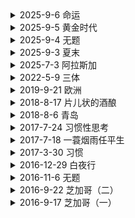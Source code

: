 <details>
  <summary>2025-9-6 命运 </summary><br>
    
<blockquote>
我后来才理解，奶奶没喊疼，不是因为坚强，更像是接受--接受这人生本应如此。<b>因此，我后来也学会了，很多疼痛啊，接受了好像就不痛了</b>，甚至琢磨得细一点，疼到最厉害的时候，心里会莫名地平静，像整个人悬浮在海里那样的平静。
</blockquote><br>

在阿姆斯特丹的街上正吃着炒粉，读到这句很有份量的话。像书里说的那样，很多疼痛，接受了好像就不痛了，当然，接受痛苦不等同于压抑情感，还是需要花时间去感受痛苦给你带来的体验，理清楚感官上（或脑海中）的痛苦和客观现实之间的不同。之前的焦虑，本质上还是没有把自己的问题看得更彻底。接受了自己的不完美和平庸，内心才会更加平静。<br><br>

我处理情感的方式，其实注定会伴随痛苦。每次都那么地一厢情愿，就像hit一个bong时，不顾成分，大吸一口，当下真的的爽，但后劲可能也是真的大，大到把你的脊椎冻结，摁你在地上无法动弹，直到最后的烟雾慢慢散去，知觉才缓缓回流至身体的角落。你去时是啥样，回来的时候仍然还是啥样，只不过经历了一次次过山车式的体验，徒增疲惫。<br><br>

</details>
    


<details>
  <summary>2025-9-5 黄金时代 </summary><br>
今天去机场的路上，重读了黄金时代，王小波的文字跟印象中一样，让人读起来很舒服。 <br><br>

<blockquote>
那一天我二十一岁，在我一生的黄金年代，我有好多奢望。我想爱，想吃，还想在一瞬间变成天上半明半暗的云。
</blockquote><br>

现在的我，已然不再二十一，但却依旧还在我的黄金年代。一生是那么地短暂，我也有好多奢望，也想爱。也想在一瞬间变成海里自由自在的一条鱼。前几天我跟你说，今晚是我最近一段时间以来最开心的时刻，虽然这开心来得就像龙卷风，激烈而短暂，但这让我明白，我一直以来所追求的快乐，是真实存在的，跟喜欢的人一起的感觉，让我感到真实地活着。另一方面，这种快乐又是有毒的，就像可卡因一样，带给失去这种快乐的我应有的的戒断反应。明明只是chemical在作祟，激素的释放，大脑皮层的刺激，身体的反应却如此真切。<br><br>

<blockquote> 
我没有为你伤春悲秋不配有憾事 <br>
你没有共我踏过万里 不够剧情延续故事 <br>
春秋只转载要事 如果爱你欠意义 着眼泪无从安置 <br>
— 《春秋》 张敬轩
</blockquote><br>

就像Parthenope女主被问到，“so what are you thinking？”，我也在不断问你，你在想什么，女主选择沉默，你说你在发呆。如果在另一个世界，你用陈清扬的方式，给我一个耳光，我落荒而逃，你却把我叫住，像考拉一样抱住我，这该多好。像王二一样的黄金年代，遇上一个敢于爱他的陈清扬，既然不能证明她不是破鞋，就乐于成为真正的破鞋，能和自己喜欢的人在一起，破不破鞋又有什么关系呢。<br><br>

<blockquote>
陈清扬后来说，她始终没搞明白我那个伟大友谊是真的呢，还是临时编出来骗她。但是她又说，那些话就像咒语一样让她着迷，哪怕为此丧失一切，也不懊悔
</blockquote><br>

那天早上你跟我说，你昨晚像考拉一样抱着我，我笑了。你曾经在凌晨在被子里嘀咕道，要是他也能像我一样好看就好了，我当时并没有相信你说的是真的，也许只是逢场作戏。后来我信了。夏天的南方很热，你想牵我的手，我说你手太热了，你就开始生闷气，被爱的人总是那么地有恃无恐。被喜欢的感觉，是那么的廉价，可能是因为人类无法真正共情他人，被爱对一个人来说并不能带来化学上的反应，失去了多巴胺，也就仿佛失去了意义。<br><br>

你的朋友跟我说，你对我的态度跟对前任很不一样，你是真的喜欢我。你的朋友说，你这样做好像对前任有一点不公平，我心想，去你妈的，爱一个人不需要道歉。 曾几何时，我也希望你能一直像考拉一样抱着我，一直那样喜欢我，但你没有这样做。<br><br>

<blockquote>
这时的草房在风里摇晃，好多阳光从房顶上漏下来，星星点点落在她身上，我伸手去触她的乳头，直到她脸上泛起红晕，乳房坚挺。忽然她从迷梦里醒来，羞得满脸通红。于是他紧紧地抱住我。
</blockquote><br>

清晨的阳光洒进了房间，我说你还是换个眼镜吧。你嘀咕说，那玩意有那么大作用吗，我笑着说我也不知道。你说，你对我比对你前任好太多，你也不知道为什么，可能这就是生理性喜欢吧。那天晚上，我一整晚都抱着你，手竟然没有感觉到麻。<br><br>

你说你对我是生理性喜欢，我说我也是的。提分手的原因，是因为你让我感觉到你对我产生了生理上的厌恶。我清楚我对你不够好，让你渐渐失去了对我一开始的感觉。我知道这种感觉对你来说很重要。<br><br>

<blockquote>
陈清扬说，她到山里找我时，爬过光秃秃的山岗，风从衣服下面吹进来，吹过他的性敏感带，那时她感到的性欲，就如风一样捉摸不定，它放散开，就如山野上的风。
</blockquote><br>

我是一个喜欢删东西的人，我删过很多跟你的对话框，删过所有曾经发出的朋友圈，也删过很多人生命中的过客。我一直觉得我喜欢这种从头来过的感觉，让我感到的自由。人的这一生，本来无一物。<br><br>

我是一个念旧的人，二十年前的信件，我一直留在身边。和你的每一张拍立得，现在还会时常拿出来，看看自己曾经爱和被爱的证据。那天在你的身边，仿佛回到了那个十月的操场边上，如果我能像现在这样勇敢，是不是这二十年的黄金时代，会过得更好一些。<br><br>

后记 <br><br>
我把这段话拿给了你看，你说，你自己说的话，你都忘了，没想到我还记得。我说那你以后说话可要小心点。前两天朋友说，见到了以前的的室友，发现很多他们不曾记得的细节，室友仍然能清晰地记得。人这一生，就是一个不断遗忘和被遗忘的过程。我们努力地去成为不被遗忘的那个人，不去遗忘不想遗忘的事。然而那些人和事就像流过手心的沙子，无论你再怎么握紧，最后能抓住的只是那极小的一部分，新的沙子也被挡在了拳头外面，错过了更多。或应该放开手，任沙子从指缝流下，静静欣赏每个流动的瞬间。<br><br>

<blockquote>
等你再过个几十年，你会认识衰老。衰老这个家伙，虽然名字听着很老，但其实很调皮，它会在你记忆里，开始关上一盏盏灯，你会发现自己的脑子一片片开始黑。有时候你可能只是在炒菜，突然想，哎呀，我哪部分很重要的记忆好像被偷偷关掉了。可能你在上厕所，突然察觉，好像有什么被偷了。你慢慢会很紧张，很珍惜，当有一个让你有幸福感的故事出现，你努力告诉自己一定要记住，但是哪一天你会突然想，要记住的是什么事情啊？然后当你生气的时候，抬头看看，衰老那家伙已经在笑嘻嘻地看着你了。--《命运》蔡崇信
</blockquote><br>
    
</details>




<details>
  <summary>2025-9-4 无题 </summary><br>
和她分手半年了，也算是经历了人生的一个低谷。六个月前，我在气头上跟你说，我们分开吧，然后在沙发上睡了两晚，没有和你说话。两晚过后，我气消了，但你却决定了离开。之后的一晚，我摔门离开，你跟出了走廊，远远地看着拿着行李箱的我，没有挽留。<br><br>

接下来的两个月，是一段昏暗的时光。我会在开车的时候莫名地哭得无法停止。在某一个你或许会回家吃饭的晚上，我在给你做五花肉两吃，一个锅在煮着红烧肉，另一个锅在煎着卤肉饭的肉，油汁不断地溅到我的脸上，那时的我绷不住了。我真的很不喜欢做饭。那时的我时常睡到半夜醒来，模糊得意识到一切已经结束，胸口发着闷痛，失眠到清晨。<br><br>

五月的我去了日本散心，奈良的小鹿很可爱。六月的我参加了跑团，跑了将近两百个mile。七月的我去了冰川，在很长时间里第一次有了一点开心的感觉。八月的我开始了dating，见了几个人，感觉很累。九月的我，开始尝试用文字来分担过载的情感。也许至今我仍并没有准备好进入下（或回到上）一段感情，在那之前，我还有一些路需要走。<br><br>

</details>



<details>
  <summary>2025-9-3 夏末 </summary><br>
<blockquote>
我的故事总是在夏天开始的。夏天在我看来是个危险的季节，炎热的天气使人群比其他季节裸露更多，因此很难掩饰欲望。--《动物凶猛》王朔
</blockquote><br>

今晚被crush发了一张好人卡。我好肯定是好，但您倒也早说啊，手都牵了。<br><br>

<blockquote>
那動人時光 不用常回看<br>
最動人時光 未必地老天荒<br>
離別了若想心安 先不要每夜重翻舊案<br>
望著更好的地方 為下段愛戀吸收陽光<br>
--《罗生门》
</blockquote><br>

最近应该会在dating方面暂告一段落，有点累了。虽然但是，dating的确是一面很好的镜子，让我看到了需要改进的方向，也算没白折腾。之前会想，也许我并不需要改变什么，只需要默默等待对的人出现，接受我的不完美。现在想想，反正闲着也是闲着，把自己变得更好也没有坏处。<br><br>

在financial world里，market是不efficient的，所以trader们会绞尽脑汁寻找每个inefficiency来套利。同理，dating的世界里，market也存在着不完美，每个dating的男男女女是不是也都希望自己能得到的比自己本身价值要多那么一点点，不然的话，自己就成了那个被套利了inefficiency的那方，那多亏啊。当然，其实dating app上还是提供了一个以颜值相对来说比较efficient的环境，大家倒不至于亏太多，但人是多维度的，不光各种硬性软性条件需要线下去衡量，甚至要做对未来潜力的折现评估，大家倒也是挺累的。<br><br>

让男生上头的往往只需要一副好看的皮囊，但女生看的却是所谓的感觉。这个感觉有时也是很浮动，因为女性慕强，所以感觉也是一个对强的相对定义，每分每秒可能都会根据女生自身的状况改变。作为男生，要做的最好是把自己变得非常强，强到可以无视女生的标准浮动，可以让令自己上头的她很容易地产生感觉，这样才是最好的策略。<br><br>

</details>



<details>
  <summary>2025-7-3 阿拉斯加</summary><br>
今天从ORD出发前往阿拉斯加的航班。想着碰运气进了UA Club的贵宾休息室，一进门就闻到了里面空气中散漫的香水味，和充满阳光的走廊，和外面的经济舱concourse形成了鲜明的对比。一男一女接待员露出热情的微笑，然后在得知我不是international的商务舱后，目送我离开。有钱真好，连空气也是香的。<br><br>

想到前几天和GX聊，我说无论人类怎么发展，AI怎么进步，普通人永远有做不完的工作，因为房价永远会比工资贵那么一点点，好的房子永远会比不好的房子贵那么一点点，这一点点，又正好是需要普通人用他们普通的生命换取的。只有成为不普通的人，才会过的比普通人好。<br><br>

商务舱的好处，维持了我们在不坐飞机时的正常生活质量。坐累了可以翘起脚，渴了就去冰箱拿一杯冷饮。原本并不是特权，却因为供需关系被资本利用。在航空如此发达的今天，普通人却只能蜷缩在经济舱的角落里，七个小时无法动弹，最终节省下来的成本和利润，却全数进了各大航空高管和股东的腰包，在资本主义的社会里，自由永远都明码标价。个人的舒适和自由，无一幸免地都被贴上了价格。作为既得利益者，也许我应该慢慢习惯和接受，这个世界永远都不是utility driven而是profit driven，profit driven的本身本质上是航司（资本）的utility driven但虽然他们大多都已经到达了很低的marginal utility，人性本质上的贪婪，和人与人无法共情冷暖的现实，导致整个系统的utility非常的不均，就像牺牲了50%普通乘客的utility全换取资本5%的utility。作为公务舱的乘客，其实多付出的价钱所减少的边际效益低于所购的的舒适，就可以在场utility转移的对局中不被剥削。<br><br>

飞机上看了一部意大利电影《Parthenope》，好像是制作于A24，需要查下这是个什么公司。电影前半段还是很喜欢的，镜头很有美感，女主也很漂亮，随着剧中剧情的起伏，叙事便渐渐显得有点断续，其实没看懂女主最终找到了什么答案。后面安排个主教和女主整那一出也是没整懂。全剧就没一靠谱的男的，怪不得女主懒得结婚。但是最后看到片头的闪现，女主的初恋问女主，”so what are you thinking”，的那一刻还是没绷住，那一刻感觉青春真好，觉得青春真傻，我真傻，我问什么总是欲求不满，就跟女主一样吗，一直不知道自己想要什么，总是“on the flee”，这真的值得吗？<br><br>

</details>



<details>
  <summary>2022-5-9 三体 </summary><br>
此书其中一巧妙之处是作者针对现今宇宙种种争议现象所构造的解释。比如说用二维坍塌后残留的引力场来解释暗物质的普遍存在，用降维攻击的应用来解释人类所处的三维世界的非必然性，和用宇宙降至零维来返回原维度的行为来解释大爆炸的起源。黑暗森林和黑域计划的一攻一守更是突破了一般读者的认知和想象的边界，个人认为是最精彩的两部分。<br><br>

以下是三体全三部主要情节的总结：
<blockquote>
叶文洁文革期间上雷锋顶天文台意外收到三体人信号：“不要回复”。<br>
叶文洁用太阳放大信号回复并与三体人进行深入交流。<br>
得到太阳坐标后三体人发来两粒高维智子在地球低维展开并锁死理论科学的进步。<br>
三体人发动十个水滴探测器和三体舰队赶往地球，预计两百年和四百年后到达。<br>
叶文洁成立地球三体组织（降临派）。<br>
地球三体组织开发三体游戏软件，让人们体验三体文明并秘密发展三体组织。<br>
地球三体组织被纳米刀在苏伊士运河全灭，伊文斯死亡。<br>
叶文洁把宇宙学的两条基本准则告诉学生罗辑。<br>
地球发起面壁人计划，前两位面壁人被三体组织残余势力中的破壁人识破。<br>
第三位破壁人发明思想钢印，假装发展胜利主义，实则暗地传播失败主义。<br>
罗辑向太空发射咒语后进入休眠，被咒语公布的恒星因黑暗森林法则被光粒破坏。<br>
地球经历大萧条和科技爆炸，两百年后成立了大空舰队和地下城。<br>
章北海冬眠苏醒后被委任某停泊在木星轨道上的恒星级舰艇的舰长后，立即劫持舰艇逃离了太阳系。<br>
太空舰队以矩阵阵型开往第一枚到达太阳系的三体探测器，并全军覆没。<br>
三体探测器到达太阳-地球拉格朗日点并阻止地球借助太阳发射恒星级信号，由此阻止黑暗森林咒语。<br>
罗辑通过另一方式向三体人发出黑暗森林威胁，三体舰队返航，三体探测器退出太阳系。<br>
青铜时代号用次脉冲氢弹杀死另一艘唯二存活的太空舰队舰艇后飞离太阳系，但在收到虚假邀请后返航地球并被处决。<br>
章北海和其他三辆之前追击的舰艇达成默认共识，互相摧毁以保持燃料。仅存一辆蓝色空间号继续向万年外恒星远航。<br>
地球建立三台地下引力波威慑系统，罗辑担任执剑人五十年后卸任，程心接任后十枚水滴突然发动攻击。程心放弃发动黑暗森林。地球沦陷，所有人类移居澳大利亚。<br>
万有引力号与两粒追击水滴被进入四维碎片的蓝色空间号打败。蓝色空间号舰长用引力波发动黑暗森林咒语。三体舰队再次返航。<br>
三体星系被光粒消灭。<br>
程心与阶梯计划的云天明取得联系，云天明传达了三个童话。<br>
地球发动掩体计划和根据童话制定的黑域计划。<br>
太阳系迎来二唯坍塌。最后时刻程心乘光速飞船离去。<br>
程心来到蓝星，遇见帆哥。在即将要和云天明团聚前不慎落入黑线。在黑线中找到云哥留下的小宇宙门。最终放弃小宇宙回归正在坍塌中的大宇宙。<br>
</blockquote>

</details>



<details>
  <summary> 2019-9-21 欧洲 </summary><br>
（一）<br>
今天刚结束欧洲的旅程，十七天，五个国家，九个城市。现在本人正坐在从阿姆斯特丹回纽约的飞机上，由于不管饭，饥寒交迫，特写此文分散一下注意力。欧洲人的生活很是安逸，一杯咖啡，一张报纸便可以在咖啡厅外坐上一个早晨。每一个城市都有鲜明的性格和独特的故事。原本我想写一篇游记，记录一路上的旅程，但写了一半却又很不满意。欧洲是一个要静下心来感受的地方，看到的景象是需要和一些东西结合起来，才更有被记录下来的意义。<br><br>

在欧洲一路过来，去了很多博物馆，看了很多名作，但最终在荷兰的梵高博物馆里，让我第一次感受到了到了艺术的力量。作为一种载体，一幅画能够通过画家的对世界的感受，从而改变人们对事物的认识。比如宗教艺术，把一维的物体（圣经上的字句）通过画家的想象从二维中（绘画）表现出来。某种程度上，这和漫威的电影很是相似：它把二维的漫画，通过导演的安排从三维的电影中被表达出来，让人们对其人物和故事有了更形象的感受。<br><br>

一开始我很喜欢十九世纪现实主义的油画，它用精确的笔触把人物和风景如实生动地展现在画布上。但从另一个角度看来，这其实是一种降维的艺术，它把三维的物体，在二维上表现出来。在没有照相机的那个时代，这是人们可以精确记录世界模样的方法，但作为观众，虽然惊叹于其绘画技术的精湛和所展现的景色的优美，总感觉少了点什么。<br><br>

印象画派的出现改变了这一切。十九世纪后期，法国的印象派画家们如莫奈，早已在沙龙中举办了一次次的印象画展。而那时梵高才刚刚决定投身艺术，在他短暂的一生中，只有最后十年在作画。最开始梵高去了巴黎，由于请模特太贵，只能通过不断地画自画像来练习，后来梵高离开巴黎，定定居在法国南部的一个小镇，一心创作农村生活的题材。<br><br>

欣赏梵高的画时，我真切地感受到了他的情感。油画是一种奇妙的介质，笔触的轻重在画面上会产生的不同的光影，这是只有站在一幅画面前才能看到的。梵高用他的方式，描绘出他眼中的世界，他认为合适的色彩，和他觉得精彩的纹路。画中的物体，没有准确的轮廓，没有精美的线条，甚至没有该有的阴影，但其实已经不重要。一幅画，难在能让观众产生情感上的共鸣，而梵高的确做到了。在精神病院期间，虽然身处禁锢，梵高却能隔着窗子的铁栏，用笔画出了窗外金黄的麦田，风中的麦子像水波一样飘漾，浅蓝天空在泛出了淡淡的绿光。这是我看到的最喜欢的一幅画。<br><br>

从博物馆回来，便看了一集Doctor Who，里面讲到主角穿越回到了梵高的年代，他看到了梵高一生的孤独和挣扎，但更看到了他对艺术的渴望和执著。的确，只有自己对一件事物足够热爱，才能够创看到别人看不到的世界。<br><br>

（二）布鲁塞尔 <br>
布鲁塞尔是我很喜欢的一个城市。这里的人既说法语，也说荷语，就是不说英语。好吃的也很多，像华夫饼，巧克力和薯条。说是二战时美国人到法国吃了薯条，就误将其翻译为“French Fries”，但薯条其实源自于比利时。我们逛了一家专门卖乐谱的铺子，里面各种乐器，语言都有，可以感受得到出这里的人们是热爱音乐的。<br><br>

</details>
	

 
 <details>
  <summary> 2018-8-17 片儿状的酒酿 </summary><br>
我不相信现在还有男人不出来玩的；<br>
你有听过女人出来玩的地方吗？<br>
这就是男女的不平等啊！<br><br>
	
你去过湖南吗？<br>
张家界就是湖南的啊<br>
你听说过凤凰吗？<br><br>
	
我平时就喜欢玩手机。<br>
我在家能玩三四天手机不出门。<br>
我就是太懒了。<br><br>

</details>



<details>
  <summary> 2018-8-6 青岛 </summary><br>
八月六日，晚上九点抵达了青岛机场。比起上海和广州，这里的空气明显干燥，轻快了许多，是不是还夹杂一丝海洋的味道。在开往旅馆的路途中，沿途都是精心维护的绿化带，这与我想象中的青岛大相径庭，也许是我的期望值比较低，一直按照二线城市来想象。从上海来到青岛，有种从纽约来到迈阿密的感觉，一个海边旅游城市的风貌清晰地展现在眼前，景色恍如隔世。<br><br>
	
</details>



<details>
  <summary> 2017-7-24 习惯性思考 </summary><br>
（一）<br><br>
今天在PATH地铁上，想到了一个对为什么我们总觉得时间随着年龄的增长越过越快的解释。<br><br>

因为我们随着年龄的增长，思考和行为模式越来越“习惯化”。<br><br>

我们每进行一次习惯性的思考”练习“，都会专注于完成这个习惯的步骤，和得到所预期的回馈，而不易注意到其中所流逝的时间。习惯性行为也是如此。<br><br>

举个例子，在晚上我一般都喜欢去江边散步，但一散通常就是两个小时，在这两个小时里我的脑子里也不断地在想不同的事情，但每次走完以后回想过来，占用了几乎半个晚上的一个活动，我竟然对其中琢磨的事情没有很深刻的印象，散步中途也没有感知到时间过得很快。两个小时也就是一眨眼的功夫就过去了。<br><br>

现在看来，其实我大部分时间进行的都是属于”习惯性“的思考，也就是我们的大脑可以相对轻松地”处理“的一类思考。比如说回忆最近发生的事情，比如说欣赏眼前所观察到的事物。这类习惯性的思考有一个特点，就是我们的大脑可以进行毫不费劲地重复，导致一个习惯的结束会马上衔接上另一个习惯的开始。比如说我看到了水中的木桩子，想到了月亮的潮汐，又联想到了女人的经期，这时正好又看到了一个胖子迎面走来，看上去有点像我大学的一个同学，不知道他现在在干嘛呢？…… 这种思考方式很放松，很适合饭后散步的时候进行，但结果就是：时间会不知不觉地过去，而思考的结果寥寥无几。<br><br>

（二）<br><br>
正是因为习惯性思考的记忆率非常低（一方面可能是因为耗能很低），在社交中我们应该有意识地回避一些习惯性思考。至少如果想要别人对你印象深刻，就要在交流中打破别人的思考习惯，这样别人就会对当下发生的事情，和当下的思考，“被迫”地使用更多的大脑运转并产生更多的记忆点。当然，这种打破一定要是正面地打破，因为在习惯被打破的时候，记忆力增加的情况下，你不会想让别人记住你负面的行为……<br><br>

独处的时候，如果想要理清头绪，开阔思维的时候，则也需要打破原有的思维习惯。<br><br>

<blockquote>
We can't solve problems by using the same kind of thinking we used when we created them. -Albert Einstein 
</blockquote><br>

这不仅仅是常说的“跳到盒子外思考”，更多的是”在盒子内努力地思考，打破以往的习惯性思维“。人的习惯性思维全然可以在盒子内外、各个维度间切换，导致了很难被察觉的低效思考过程，只要没有打破过往的习惯，跳到盒子外面也照样会掉进同样的思维陷阱里。<br><br>

答案经常就在事物的本质里。<br><br>

就像我悟出时间流逝感知加快的原因一样，答案并没有在“盒子”之外，而是题干中的“感知”本身啊！年龄的渐长逐渐塑造了不同的感知方法，而感知方法才是造成不同感知结果的原因，而不是说一些外在物质条件、精神需求的变化。<br><br>

</details>





<details>
  <summary> 2017-7-18 一蓑烟雨任平生 </summary><br>
今晚闲来无事，开始翻阅《中国传世诗词100名篇》，顺便搜寻一句可以概括我当下境况的诗句，最终锁定在这句“一蓑烟雨任平生”上。非常喜欢这句词的意境：身披蓑衣在烟雨中穿梭，就像在人生的道路上一样，无惧处境的变化，只顾安然前行。 <br><br>

<blockquote>
莫听穿林打叶声，何妨啸吟且徐行。竹杖芒鞋轻胜马，谁怕？一蓑烟雨任平生。料峭春风吹酒醒，微冷，山头斜照却相迎。回首向来萧瑟处，归去，也无风雨也无晴。--《定风波》苏轼 
</blockquote><br>

这首词的上阙描绘的是在身处世事纷扰的时候，苏轼对雨声充耳不闻，反倒放慢脚步，享受当下所拥有的一切事物和感受。这不正是我现在应该做到的吗？在面临挫折，受到各方面阻力和噪音的影响时候，与其抗争，不如慢下脚步来，忽视那些原本就不该被注意的东西，专注于值得为之付出的小事情上，徐徐前进。因为在“酒醒”之后，“回首萧瑟”，一切纷争都只不过是过眼云烟，终将烟消云散，留下的只是自己所迈出一个个坚实的脚印，晴天雨天已不再重要。<br><br>

这首词作于宋神宗元丰五年（1082）年，是苏轼因乌台诗案被贬黄州后第三年。同年，苏轼两次游览了黄州附近的赤壁，作下了赤壁赋。<br><br>

<blockquote>壬戌之秋，七月既望，苏子与客泛舟游于赤壁之下。清风徐来，水波不兴。举酒属客，诵《明月》之诗，歌《窈窕》之章。少焉，月出于东山之上，徘徊于斗牛之间。白露横江，水光接天。纵一苇之所如，凌万顷之茫然。浩浩乎如冯虚御风，而不知其所止；飘飘乎如遗世独立，羽化而登仙。

于是饮酒乐甚，扣舷而歌之。歌曰：“桂棹兮兰桨，击空明兮溯流光。渺渺兮予怀，望美人兮天一方。”客有吹洞箫者，依歌而和之。其声呜呜然，如怨如慕，如泣如诉，馀音袅袅，不绝如缕，舞幽壑之潜蛟，泣孤舟之嫠妇。

苏子愀然，正襟危坐而问客曰：“何为其然也？”

客曰：“‘月明星稀，乌鹊南飞’，此非曹孟德之诗乎？西望夏口，东望武昌，山川相繆，郁乎苍苍，此非孟德之困于周郎者乎？方其破荆州、下江陵、顺流而东也，舳舻千里，旌旗蔽空，酾酒临江，横槊赋诗，固一世之雄也，而今安在哉？况吾与子渔樵于江渚之上，侣鱼虾而友麋鹿，驾一叶之扁舟，举匏樽以相属。寄蜉蝣于天地，渺沧海之一粟，哀吾生之须臾，羡长江之无穷。挟飞仙以遨游，抱明月而长终。知不可乎骤得，托遗响于悲风。”

苏子曰：“客亦知乎水与月乎？逝者如斯，而未尝往也；盈虚者如彼，而卒莫消长也。盖将自其变者而观之，则天地曾不能以一瞬；自其不变者而观之，则物与我皆无尽也，而又何羡乎？且夫天地之间，物各有主；苟非吾之所有，虽一毫而莫取。惟江上之清风，与山间之明月，耳得之而为声，目遇之而成色，取之无禁，用之不竭，是造物者之无尽藏也，而吾与子之所共适。”

客喜而笑，洗盏更酌，肴核既尽，杯盘狼藉。相与枕藉乎舟中，不知东方之既白。
</blockquote><br>

苏东坡从两个方面同时审视了转瞬即逝的光阴，一方面人如蜉蝣于天地，或一粟于沧海，渺小而虚无，但另一方面人应该享受当下这个世界所赐予的美好的事物，而不要太在意其他不属于自己的东西，比如永久，比如功名。我认为言辞中有种看似阔达但却略带一丝无奈的情怀。<br><br>

我始终认为，苦难是没有过多价值的。也许苦难可以让我们学到一些教训，增长一些智慧，但很多时候这些东西可以不通过苦难习得，比如观察，比如思考。在苦难当下能够乐观得面对，又是一种能力，就像苏轼一样，在被陷害贬职后依然能够谈笑风生，坐赏清风明月。但最终，乐观面对是一回事，韬光养晦而厚积薄发，又是另一回事。<br><br>

</details>



<details>
  <summary> 2017-3-30 习惯 </summary><br>
今天是星期四，照以往的习惯本应该待在办公室里上班，却因为没有预定到座位而在家上班。晚上无意中又重新翻读了The Power of Habit，读了几页后便碰见一段引用于William James的话，并忽然联想到William James就在我看的上一本书，Pragmatism，里有过专门关于他的著作的收录。这就是所谓的融会贯通吧。然后我便立马阅读了他的一片短文Habit，逻辑的清晰，文笔的优美和观点的新颖让我非常赞叹。他在文中描述到习惯就是一个感官和大脑之间的沟通和互动，习惯的不断加深练习，就好让传送的电流在感官和大脑之间不断地来回，不断地使传送的通道更加畅通，使得下次习惯的唤醒更加自然，对习惯的依赖更加根深蒂固。James还提到想要改掉以往的旧习惯，就要抓紧一切机会行驶新的习惯，新的行为，并要时常运用非常强的主观能动力来趋势新习惯的养成。在一开始的时候，必定要用电流一次一次得清扫感官和大脑之间的障碍，虽然会感觉很不自然，但是只要坚持下去，一切都会水到渠成。 <br><br>
</details>



<details>
  <summary> 2016-12-29 白夜行 </summary><br>
全书长538页，共分为约13章，每章约7小节，看完这本书用了约7个不同的时间段和地点。第一次是在广州家里的大卧室，借着午后的日光，一口气读了六、七十页。最后一次是在上海华尔道夫的阳台上，生日的翌日上午，12月28日，当天下午正准备踏上返南京的高铁。看完最后一页时我沉默了，虽然阅读的全过程中我都在期待和猜想着故事的结尾，但当结局真正赤裸裸得呈现在我面前时，我却仍然措手不及。<br><br>

桐原亮司和西本雪穗，在童年的黑暗中携手前行，互相依靠。全书没有描写他们之间的一句对话、一次交流，但却依然成功地让读者体会到他们之间感情之深。初中时帮雪穗教训藤村都子和川岛江利子，雪穗婚后投资股票的信息和资金，高尔夫球场踩点确认三泽千都留在那打球，以及为保守雪穗秘密而杀害金枝直已，都是亮为雪穗默默的守护。而雪穗则一再通过自己的社会关系给亮提供商业机密，从代课老师中道正晴的游戏程序，高宫诚的专利技术，以及筱（xiao3）冢（zhong3）康晴的制药信息。两个人配合默契，不动声息地便能躲过身边人的察觉，但这一切又都是建立在他们两个的合作上，没有亮的执行，没有雪穗的渗入，任何事情都将成为空谈。<br><br>

知乎上有人在争论亮和雪穗之间是否存在爱情。我给的答案是肯定的。爱情，在我的理解中是两个人现实中彼此的陪伴和精神上彼此的依赖。现实中，要完成那么多事件的企划和执行，他们两个肯定有着非常频繁的交流和陪伴，即使小说中从不曾提及。我可以想象到自从十九年前，那件事情发生后两个人的绝望，和对彼此的极度依赖。有多少次两人在图书馆中相拥而泣，互相鼓励，我不得而知，但可以确定的是他们是彼此在现实中唯一的依靠，从小到大一定少不了相互的陪伴。精神上，雪穗曾和夏美说过，亮是她夜里行走的一个太阳（有些网友认为这个太阳她指得是自己的事业，但我却觉得亮更像是那个太阳，从大楼里的那一天起就一直照亮着她童年的黑夜），这种精神上的依靠不言而喻。而亮更是事事以保护雪穗为先，除了她意外似乎世间没有任何事情可以让他真正信任和依靠，最后更是冒着被抓的危险（亮打扮成圣诞老人并通过雪穗的员工应聘上岗，多半是为了避人耳目，逃避追捕）也要在开张之日跟随着雪穗，更体现了他对雪穗的保护欲之强。另外，亮之不射与雪穗之不湿，也暗示了他们性方面的对彼此的认可和需要。<br><br>

总体来说这本小说看完让人意犹未尽。作者东野圭吾的写作手法非常老练，讲故事的能力一流。文中虽说推理的元素并不是很丰富，但也足够我这种业余读者分析回味一番的。因为没有那女主人公之间的对话以及对手戏，作者仅用细枝末节就表达出了两人深刻复杂的情感，令人十分佩服。书中最后一幕更是将这种情感表达到了极致：一向演技一流的雪穗，在亮的死亡面前，终究无法再演，冷漠而快速地转身离去，深知自己即将走向无尽的黑夜。<br><br>

<blockquote>
”我的天空里没有太阳，总是黑夜，但并不暗，因为有东西代替了太阳。虽然没有太阳那么明亮，但对我来说已经足够。凭借着这份光，我便能把黑夜当成白天。我从来就没有太阳，所以不怕失去。” –《白夜行》东野圭吾
</blockquote><br>

</details>




<details>
  <summary> 2016-11-6 无题 </summary><br>
直到今天，我和HN分手已经六个月了。<br><br>

分手的期间没有见面，除了一次地铁站的偶遇，和她来我家拿剩下的东西的时候。<br><br>

这六个月来我一直在挣扎，每次想起这件事的时候都在自己内心挣扎。今天刚看了一部牛哥推荐的台剧，“荼蘼”。<br><br>

<blockquote>荼，即茅草的白花，象征着活力，青春。正所谓”如火如荼“，正是如火一般鲜红，和如荼一般洁白。靡，即腐坏，衰落，</blockquote>

这部剧讲述的是一个台湾女孩子要对爱情和事业进行二选一。A选项是追逐事业，暂缓爱情。B选项则是选择爱情。<br><br>

这篇文章会显得有点混乱，其实便正我我当下心态一样。坐在宾州荒山野岭的酒店里，被一群拉美大妈旅行团拦着无法check in。就选择了坐在一旁的大理石桌上把心情用键盘码出来，整理好。<br><br>

刚看了一篇知乎的文章，讲什么是爱情。爱情，原来可以看成是有两个部分。爱，和情。<br><br>

爱，可以是由相貌，才华，气质，地位或者相处时光中产生。而情，则必定来自对双方的相伴以及时间上的倾注。暗恋，则是有爱却无情的典型例子。而中国古代的封建传统下的夫妻，则大多是有情却无爱。<br><br>

情在时间轴上的投影，大多是从少到多的。而爱，则往往有着许多不同的形状。<br><br>

</details>



<details>
  <summary> 2016-9-22 芝加哥（二）</summary><br>
一个月内第二次来到芝加哥，这次的运气可比上次差多了。由于星期一非常任性地在晚上看了《釜山行》，一点钟才睡，早上还要早起赶7点半钟的飞机，睡眠不足外加飞机上的空调，最终导致身体被拖垮。星期三早上一起来就发了低烧，中午就从公司回家吃了粒泰诺并且睡了一觉，直到晚上10点才睡醒，醒来终于感觉好了许多。晚上去了Michigan Ave上的一家叫The Purple Pig的餐厅，主打Small Plate，我点了鱿鱼色拉和鹅肝配草莓酱，非常好吃。由于当时没照相，就从Yelp上偷了张图。<br><br>

这次住的Sheraton Grand Chicago坐落在River North，楼下就是Chicago River，酒店的窗户可以斜斜看到Lake Michigan。窗外正对着The Loop的一栋栋晚上9点还灯火通明的办公楼。<br><br>

聊一聊釜山行吧，这是一部韩国人拍的僵尸题材电影，我在听了费城朋友们的讨论和看了知乎上的剧透分析文后，终于决定要看一下，最终这部戏没有让我失望。全剧两小时剧情非常紧凑，演员们的演技都还不错，全程没有什么槽点。看完全剧之后有一种深深的压抑感，可能是因为人都死光了，也可能是因为许多幕人们面对亲人的离去却无力回天。和Walking Dead相似，这部剧也着重反映了在危机中人与人之间的关系的转变。一个西装笔挺的商人可以为了自己对同僚们做出种种伤天害理的行为，反而一个口齿不清的乞丐却能在关键时候挺身而出舍己救人。<br><br>

<blockquote>
The true test of a man’s character is what he does when no one is watching. -John Wooden
</blockquote><br>

在网上找这条引用的出处时又看到了这么一句，摘抄下来警示自己。<br><br>

<blockquote>
Be more concerned with your <b>character</b> than your <b>reputation</b>, because your character is what you really are, while your reputation is merely what others think you are. -John Wooden 
</blockquote><br>

</details>



<details>
  <summary>2016-9-17 芝加哥（一）</summary><br>
今天是美国劳工节最后一天休假，原本三天的小长假被我延长了两天。鉴于十二月只需用去三个星期的带薪假，这次就多休息了两天， 当做是夏末的最后一次放松。今早六点就爬起了床，洗漱后便uber来到了newark机场，谁知在uber上的时候才看到飞机延误的信息，从7：35延迟到了10：00，顿时发现白起这么早了。到达机场后工费吃了个早饭便坐在候机室看soccernomics。<br><br>

这本书是我三个月以前买的，当时还开到了jersey的一个barnes and noble。在体育专柜看到的，书名是沿用了freaknomics，但是用经济学的角度去审视欧足球业的兴衰。作者simon kuper（英国）和stefan szymanski（美国，MI）用英超近代史上有代表性的俱乐部们的故事来佐证他们对足球行业一些自然规则的看法。其中比较有趣的有：<br><br>

1. 在转会市场的投入并不能保证带来相应的回报 <br>
2. 在联赛的排名和俱乐部付给球员的总工资成正比，即俱乐部付给球员的总工资月高，球队夺冠或获得好名次的几率越高。<br>
3. 俱乐部和企业不同，企业时刻面临着同行业竞争，所以着重盈最大化，在节省成本方面会十分看重；俱乐部则不同，俱乐部并不会因为常年亏损或利润不佳而被社会淘汰，并且及时最终面临巨额负债，债权人也往往不愿逼迫其还债并背上毁灭俱乐部的坏名声。所以通常到最后，经营再失败的俱乐部也能通过换壳来逃避旧债并且重生（pheonixing）。自从1923年英国职业足球联赛开赛以来（English Football League）初始的88支球队有85支球队在2011-2012的赛季仍然在踢，其中正是pheonixing拯救过非常多的球队。由此造成的后果是，俱乐部不忌讳大手笔开销和常年负债，因为这在长远来看并不影响俱乐部的成败，反而买入大牌球星能是球迷们更加开心，并且在球队上花更多的钱。<br>
4. 作者认为UEFA新通过的FFP（Financial Fair Play）法案并不能起到其所预计的效果。因为一来5m的亏损对大多超级俱乐部（年利润超过55m）来说都是不值一提的小数量。最终受限制的还是规模中小型的俱乐部。二来breakeven rule虽然限制俱乐部东家的财政参与，但其并不限制sponsorship的收入。曼城来自abu dhabi的老板就借同来自UAE的航空公司Etihad签下一份十年550m的球场赞助合约，绕开了FFP的监管。<br><br>

这本书给了我很多关于足球的思考，更提出了非常独到的见解，是一本值得读完的好书。<br><br>

上了飞机以后，拿出了电脑把昨天下载的电影《Mitty》看完了。电影全名叫《The Secret Life Of Walter Mitty》，是几位知乎大神的”一生推“下才终于决定下载来看。故事情节并不复杂，人物也不多，用轻慢的节奏慢慢得推进。个人对此电影并不是很感冒，其励志程度也远远不及昨天看的whiplash，但总体上还是拍的很优雅的一部电影。有很多唯美的画面都很令人难忘，特别是Sean Penn在捕捉到到雪豹时兴奋的心情，和他并不着急按快门而是要静静欣赏那一刻的对生命、生活的从容和参透，令人回味。<br><br>

午饭过后打了个uber，去了趟芝大校园Hyde Park。从芝加哥金融中心The Loop打车uber pool过去尽然只需花3刀（回程也是），这令我非常好奇，另一个与我同乘的人要付多少钱才可以让这趟uber的行程回本。至少在我看来，这么低的费用必然指向了uber公司偷税漏税的商业行为，以及uber底层司机微薄的待遇。<br><br>

网上的一篇文章指出：“The 35 percent cuts have taken a serious toll, Julie said. The 57 year-old made $36 over the past three days and has been averaging about $4 an hour — after Uber takes its cut”。看来，在极大的行业竞争中，最终被压榨的永远是食物链最低端的司机们。领着接近最低工资的同时，uber司机们还要自己支付油钱以及汽车维修的费用。下一次人们在看到uber的广告中宣城其员工can make a good living时，应该会意识到这只是一句空洞的承诺。<br><br>

跑题了，芝大非常漂亮，有点耶鲁的感觉。学校处处耸立着中世纪风格的建筑和教堂塔楼。最令人过目不忘的是那茂密的爬山虎，覆盖在一栋栋教学楼上，就像一件清爽的衣裳，让教学楼可以躲避炎热的烈日。<br><br>

</details>
